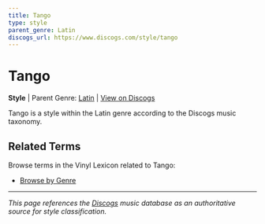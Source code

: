 ```yaml
---
title: Tango
type: style
parent_genre: Latin
discogs_url: https://www.discogs.com/style/tango
---
```


# Tango

**Style** | Parent Genre: [Latin](../genres/latin.md) | [View on Discogs](https://www.discogs.com/style/tango)

Tango is a style within the Latin genre according to the Discogs music taxonomy.

## Related Terms

Browse terms in the Vinyl Lexicon related to Tango:

- [Browse by Genre](../tags/genres.md)

---

*This page references the [Discogs](https://www.discogs.com/style/tango) music database as an authoritative source for style classification.*
